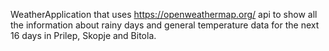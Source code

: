 WeatherApplication that uses https://openweathermap.org/ api to show all the information about rainy days and general temperature data for the next 16 days in Prilep, Skopje and Bitola.
